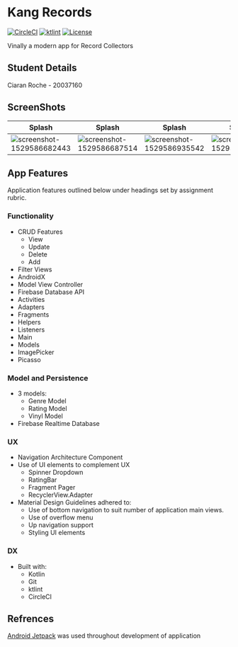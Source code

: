 # Kang Records
[![CircleCI](https://circleci.com/gh/ciaranRoche/kang.svg?style=svg)](https://circleci.com/gh/ciaranRoche/kang)
[![ktlint](https://img.shields.io/badge/code%20style-%E2%9D%A4-FF4081.svg)](https://ktlint.github.io/)
[![License](https://img.shields.io/badge/-Apache%202.0-blue.svg)](https://opensource.org/s/Apache-2.0)

Vinally a modern app for Record Collectors

## Student Details
Ciaran Roche - 20037160

## ScreenShots
| Splash | Splash | Splash | Splash |
|---|---|---|---|
|![screenshot-1529586682443](https://i.gyazo.com/ba25cf45fb56997bbddceab23b133fe9.png)|![screenshot-1529586687514](https://i.gyazo.com/ba25cf45fb56997bbddceab23b133fe9.png)|![screenshot-1529586935542](https://i.gyazo.com/ba25cf45fb56997bbddceab23b133fe9.png)|![screenshot-1529586940913](https://i.gyazo.com/ba25cf45fb56997bbddceab23b133fe9.png)|

## App Features
Application features outlined below under headings set by assignment rubric.
### Functionality
- CRUD Features
  - View
  - Update
  - Delete
  - Add 
- Filter Views
- AndroidX
- Model View Controller
- Firebase Database API
- Activities
- Adapters
- Fragments
- Helpers
- Listeners
- Main
- Models
- ImagePicker
- Picasso

### Model and Persistence
- 3 models:
  - Genre Model
  - Rating Model
  - Vinyl Model
- Firebase Realtime Database

### UX
- Navigation Architecture Component
- Use of UI elements to complement UX
  - Spinner Dropdown
  - RatingBar
  - Fragment Pager
  - RecyclerView.Adapter
- Material Design Guidelines adhered to:
  - Use of bottom navigation to suit number of application main views.
  - Use of overflow menu
  - Up navigation support
  - Styling UI elements

### DX
- Built with:
  - Kotlin
  - Git 
  - ktlint 
  - CircleCI 

## Refrences
[Android Jetpack](https://developer.android.com/jetpack/) was used throughout development of application
